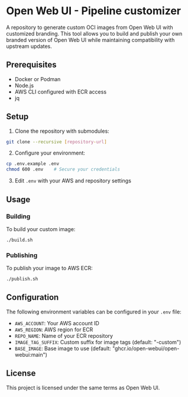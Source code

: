 # Open Web UI - Pipeline customizer

A repository to generate custom OCI images from Open Web UI with customized branding. This tool allows you to build and publish your own branded version of Open Web UI while maintaining compatibility with upstream updates.

## Prerequisites

- Docker or Podman
- Node.js
- AWS CLI configured with ECR access
- jq

## Setup

1. Clone the repository with submodules:
```bash
git clone --recursive [repository-url]
```

2. Configure your environment:
```bash
cp .env.example .env
chmod 600 .env    # Secure your credentials
```

3. Edit `.env` with your AWS and repository settings

## Usage

### Building
To build your custom image:
```bash
./build.sh
```

### Publishing
To publish your image to AWS ECR:
```bash
./publish.sh
```

## Configuration

The following environment variables can be configured in your `.env` file:

- `AWS_ACCOUNT`: Your AWS account ID
- `AWS_REGION`: AWS region for ECR
- `REPO_NAME`: Name of your ECR repository
- `IMAGE_TAG_SUFFIX`: Custom suffix for image tags (default: "-custom")
- `BASE_IMAGE`: Base image to use (default: "ghcr.io/open-webui/open-webui:main")

## License

This project is licensed under the same terms as Open Web UI.

